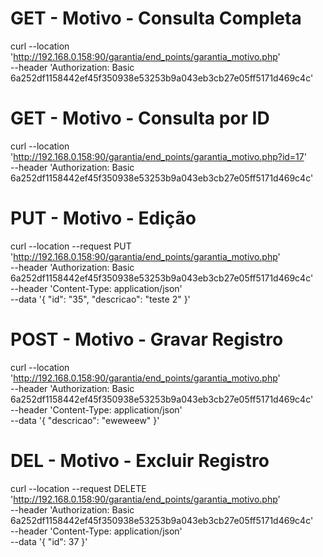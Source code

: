 

# GET - Motivo - Consulta Completa
curl --location 'http://192.168.0.158:90/garantia/end_points/garantia_motivo.php' \
--header 'Authorization: Basic 6a252df1158442ef45f350938e53253b9a043eb3cb27e05ff5171d469c4c'

# GET - Motivo - Consulta por ID
curl --location 'http://192.168.0.158:90/garantia/end_points/garantia_motivo.php?id=17' \
--header 'Authorization: Basic 6a252df1158442ef45f350938e53253b9a043eb3cb27e05ff5171d469c4c'

# PUT - Motivo - Edição
curl --location --request PUT 'http://192.168.0.158:90/garantia/end_points/garantia_motivo.php' \
--header 'Authorization: Basic 6a252df1158442ef45f350938e53253b9a043eb3cb27e05ff5171d469c4c' \
--header 'Content-Type: application/json' \
--data '{
    "id": "35",
    "descricao": "teste 2"
}'

# POST - Motivo - Gravar Registro
curl --location 'http://192.168.0.158:90/garantia/end_points/garantia_motivo.php' \
--header 'Authorization: Basic 6a252df1158442ef45f350938e53253b9a043eb3cb27e05ff5171d469c4c' \
--header 'Content-Type: application/json' \
--data '{
    "descricao": "eweweew"
}'

# DEL - Motivo - Excluir Registro
curl --location --request DELETE 'http://192.168.0.158:90/garantia/end_points/garantia_motivo.php' \
--header 'Authorization: Basic 6a252df1158442ef45f350938e53253b9a043eb3cb27e05ff5171d469c4c' \
--header 'Content-Type: application/json' \
--data '{
    "id": 37
}'
